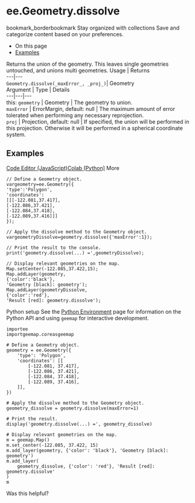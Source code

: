  
#  ee.Geometry.dissolve
bookmark_borderbookmark Stay organized with collections  Save and categorize content based on your preferences.
  * On this page
  * [Examples](https://developers.google.com/earth-engine/apidocs/ee-geometry-dissolve#examples)


Returns the union of the geometry. This leaves single geometries untouched, and unions multi geometries.
Usage | Returns  
---|---  
`Geometry.dissolve(_maxError_, _proj_)`|  Geometry  
Argument | Type | Details  
---|---|---  
this: `geometry` | Geometry | The geometry to union.  
`maxError` | ErrorMargin, default: null | The maximum amount of error tolerated when performing any necessary reprojection.  
`proj` | Projection, default: null | If specified, the union will be performed in this projection. Otherwise it will be performed in a spherical coordinate system.  
## Examples
[Code Editor (JavaScript)](https://developers.google.com/earth-engine/apidocs/ee-geometry-dissolve#code-editor-javascript-sample)[Colab (Python)](https://developers.google.com/earth-engine/apidocs/ee-geometry-dissolve#colab-python-sample) More
```
// Define a Geometry object.
vargeometry=ee.Geometry({
'type':'Polygon',
'coordinates':
[[[-122.081,37.417],
[-122.086,37.421],
[-122.084,37.418],
[-122.089,37.416]]]
});

// Apply the dissolve method to the Geometry object.
vargeometryDissolve=geometry.dissolve({'maxError':1});

// Print the result to the console.
print('geometry.dissolve(...) =',geometryDissolve);

// Display relevant geometries on the map.
Map.setCenter(-122.085,37.422,15);
Map.addLayer(geometry,
{'color':'black'},
'Geometry [black]: geometry');
Map.addLayer(geometryDissolve,
{'color':'red'},
'Result [red]: geometry.dissolve');
```
Python setup
See the [ Python Environment](https://developers.google.com/earth-engine/guides/python_install) page for information on the Python API and using `geemap` for interactive development.
```
importee
importgeemap.coreasgeemap
```
```
# Define a Geometry object.
geometry = ee.Geometry({
    'type': 'Polygon',
    'coordinates': [[
        [-122.081, 37.417],
        [-122.086, 37.421],
        [-122.084, 37.418],
        [-122.089, 37.416],
    ]],
})

# Apply the dissolve method to the Geometry object.
geometry_dissolve = geometry.dissolve(maxError=1)

# Print the result.
display('geometry.dissolve(...) =', geometry_dissolve)

# Display relevant geometries on the map.
m = geemap.Map()
m.set_center(-122.085, 37.422, 15)
m.add_layer(geometry, {'color': 'black'}, 'Geometry [black]: geometry')
m.add_layer(
    geometry_dissolve, {'color': 'red'}, 'Result [red]: geometry.dissolve'
)
m
```

Was this helpful?

